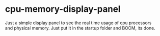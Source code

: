 # cpu-memory-display-panel
Just a simple display panel to see the real time usage of cpu processors and physical memory. Just put it in the startup folder and BOOM, its done.
